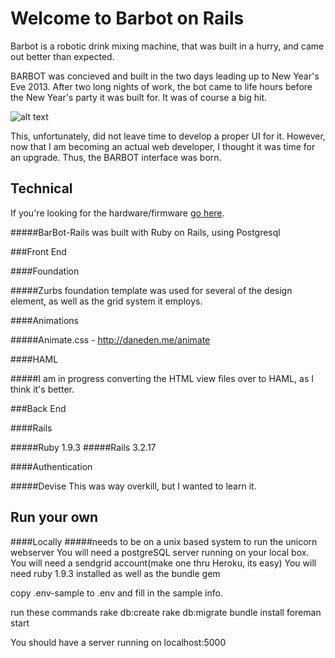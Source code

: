 Welcome to Barbot on Rails
======

Barbot is a robotic drink mixing machine, that was built in a hurry, and came out better than expected.

BARBOT was concieved and built in the two days leading up to New Year's Eve 2013. After two long nights of work, the bot came to life hours before the New Year's party it was built for. It was of course a big hit.

![alt text](http://blnorris.com/barbot/img/front.jpg "Barbot Alpha 1")

This, unfortunately, did not leave time to develop a proper UI for it. However, now that I am becoming an actual web developer, I thought it was time for an upgrade. Thus, the BARBOT interface was born.




Technical
------
If you're looking for the hardware/firmware [go here](https://github.com/BLNorris/BarBot).


#####BarBot-Rails was built with Ruby on Rails, using Postgresql

###Front End

####Foundation

#####Zurbs foundation template was used for several of the design element, as well as the grid system it employs.

####Animations

#####Animate.css - http://daneden.me/animate

####HAML

#####I am in progress converting the HTML view files over to HAML, as I think it's better.


###Back End

####Rails

#####Ruby 1.9.3
#####Rails 3.2.17

####Authentication

#####Devise
This was way overkill, but I wanted to learn it.


Run your own
------


####Locally
#####needs to be on a unix based system to run the unicorn webserver
You will need a postgreSQL server running on your local box.
You will need a sendgrid account(make one thru Heroku, its easy)
You will need ruby 1.9.3 installed as well as the bundle gem

copy .env-sample to .env and fill in the sample info.

run these commands
rake db:create
rake db:migrate
bundle install
foreman start

You should have a server running on localhost:5000

